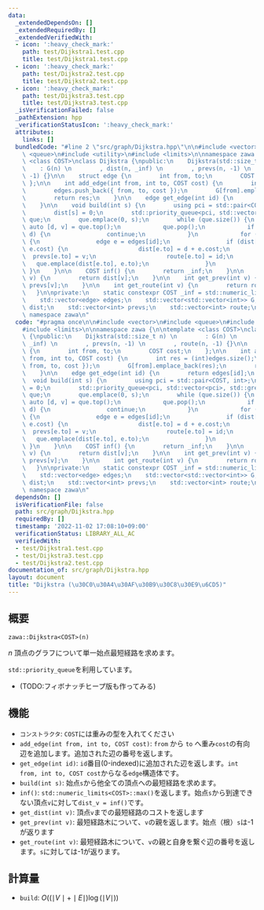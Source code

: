 ```yaml
---
data:
  _extendedDependsOn: []
  _extendedRequiredBy: []
  _extendedVerifiedWith:
  - icon: ':heavy_check_mark:'
    path: test/Dijkstra1.test.cpp
    title: test/Dijkstra1.test.cpp
  - icon: ':heavy_check_mark:'
    path: test/Dijkstra2.test.cpp
    title: test/Dijkstra2.test.cpp
  - icon: ':heavy_check_mark:'
    path: test/Dijkstra3.test.cpp
    title: test/Dijkstra3.test.cpp
  _isVerificationFailed: false
  _pathExtension: hpp
  _verificationStatusIcon: ':heavy_check_mark:'
  attributes:
    links: []
  bundledCode: "#line 2 \"src/graph/Dijkstra.hpp\"\n\n#include <vector>\n#include\
    \ <queue>\n#include <utility>\n#include <limits>\n\nnamespace zawa {\n\ntemplate\
    \ <class COST>\nclass Dijkstra {\npublic:\n    Dijkstra(std::size_t n) \n    \
    \    : G(n) \n        , dist(n, _inf) \n        , prevs(n, -1) \n        , route(n,\
    \ -1) {}\n\n    struct edge {\n        int from, to;\n        COST cost;\n   \
    \ };\n\n    int add_edge(int from, int to, COST cost) {\n        int res = (int)edges.size();\n\
    \        edges.push_back({ from, to, cost });\n        G[from].emplace_back(res);\n\
    \        return res;\n    }\n\n    edge get_edge(int id) {\n        return edges[id];\n\
    \    }\n\n    void build(int s) {\n        using pci = std::pair<COST, int>;\n\
    \        dist[s] = 0;\n        std::priority_queue<pci, std::vector<pci>, std::greater<pci>>\
    \ que;\n        que.emplace(0, s);\n        while (que.size()) {\n           \
    \ auto [d, v] = que.top();\n            que.pop();\n            if (dist[v] <\
    \ d) {\n                continue;\n            }\n            for (auto id : G[v])\
    \ {\n                edge e = edges[id];\n                if (dist[e.to] > d +\
    \ e.cost) {\n                    dist[e.to] = d + e.cost;\n                  \
    \  prevs[e.to] = v;\n                    route[e.to] = id;\n                 \
    \   que.emplace(dist[e.to], e.to);\n                }\n            }\n       \
    \ }\n    }\n\n    COST inf() {\n        return _inf;\n    }\n\n    COST get_dist(int\
    \ v) {\n        return dist[v];\n    }\n\n    int get_prev(int v) {\n        return\
    \ prevs[v];\n    }\n\n    int get_route(int v) {\n        return route[v];\n \
    \   }\n\nprivate:\n    static constexpr COST _inf = std::numeric_limits<COST>::max();\n\
    \    std::vector<edge> edges;\n    std::vector<std::vector<int>> G; \n    std::vector<COST>\
    \ dist;\n    std::vector<int> prevs;\n    std::vector<int> route;\n};\n\n} //\
    \ namespace zawa\n"
  code: "#pragma once\n\n#include <vector>\n#include <queue>\n#include <utility>\n\
    #include <limits>\n\nnamespace zawa {\n\ntemplate <class COST>\nclass Dijkstra\
    \ {\npublic:\n    Dijkstra(std::size_t n) \n        : G(n) \n        , dist(n,\
    \ _inf) \n        , prevs(n, -1) \n        , route(n, -1) {}\n\n    struct edge\
    \ {\n        int from, to;\n        COST cost;\n    };\n\n    int add_edge(int\
    \ from, int to, COST cost) {\n        int res = (int)edges.size();\n        edges.push_back({\
    \ from, to, cost });\n        G[from].emplace_back(res);\n        return res;\n\
    \    }\n\n    edge get_edge(int id) {\n        return edges[id];\n    }\n\n  \
    \  void build(int s) {\n        using pci = std::pair<COST, int>;\n        dist[s]\
    \ = 0;\n        std::priority_queue<pci, std::vector<pci>, std::greater<pci>>\
    \ que;\n        que.emplace(0, s);\n        while (que.size()) {\n           \
    \ auto [d, v] = que.top();\n            que.pop();\n            if (dist[v] <\
    \ d) {\n                continue;\n            }\n            for (auto id : G[v])\
    \ {\n                edge e = edges[id];\n                if (dist[e.to] > d +\
    \ e.cost) {\n                    dist[e.to] = d + e.cost;\n                  \
    \  prevs[e.to] = v;\n                    route[e.to] = id;\n                 \
    \   que.emplace(dist[e.to], e.to);\n                }\n            }\n       \
    \ }\n    }\n\n    COST inf() {\n        return _inf;\n    }\n\n    COST get_dist(int\
    \ v) {\n        return dist[v];\n    }\n\n    int get_prev(int v) {\n        return\
    \ prevs[v];\n    }\n\n    int get_route(int v) {\n        return route[v];\n \
    \   }\n\nprivate:\n    static constexpr COST _inf = std::numeric_limits<COST>::max();\n\
    \    std::vector<edge> edges;\n    std::vector<std::vector<int>> G; \n    std::vector<COST>\
    \ dist;\n    std::vector<int> prevs;\n    std::vector<int> route;\n};\n\n} //\
    \ namespace zawa\n"
  dependsOn: []
  isVerificationFile: false
  path: src/graph/Dijkstra.hpp
  requiredBy: []
  timestamp: '2022-11-02 17:08:10+09:00'
  verificationStatus: LIBRARY_ALL_AC
  verifiedWith:
  - test/Dijkstra1.test.cpp
  - test/Dijkstra3.test.cpp
  - test/Dijkstra2.test.cpp
documentation_of: src/graph/Dijkstra.hpp
layout: document
title: "Dijkstra (\u30C0\u30A4\u30AF\u30B9\u30C8\u30E9\u6CD5)"
---
```


## 概要

```
zawa::Dijkstra<COST>(n)
```
$n$ 頂点のグラフについて単一始点最短経路を求めます。

`std::priority_queue`を利用しています。
- (TODO:フィボナッチヒープ版も作ってみる)

## 機能
- `コンストラクタ`: `COST`には重みの型を入れてください
- `add_edge(int from, int to, COST cost)`: `from` から `to` へ重み`cost`の有向辺を追加します。追加された辺の番号を返します。
- `get_edge(int id)`: `id`番目(0-indexed)に追加された辺を返します。`int from, int to, COST cost`からなる`edge`構造体です。
- `build(int s)`: 始点`s`から他全ての頂点への最短経路を求めます。
- `inf()`: `std::numeric_limits<COST>::max()`を返します。始点`s`から到達できない頂点`v`に対して`dist_v = inf()`です。
- `get_dist(int v)`: 頂点`v`までの最短経路のコストを返します
- `get_prev(int v)`: 最短経路木について、`v`の親を返します。始点（根）`s`は-1が返ります
- `get_route(int v)`: 最短経路木について、`v`の親と自身を繋ぐ辺の番号を返します。`s`に対しては-1が返ります。

## 計算量
- `build`: $O((\mid V\mid + \mid E \mid) \log( \mid V\mid))$
